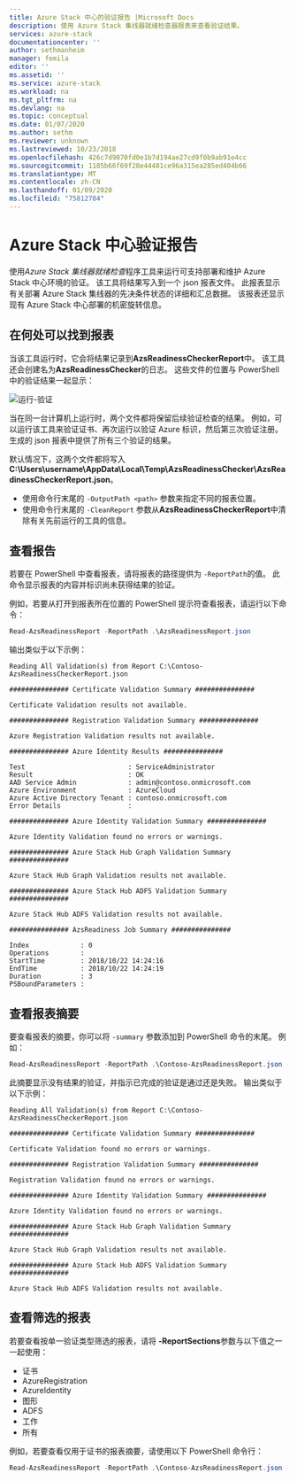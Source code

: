 ```yaml
---
title: Azure Stack 中心的验证报告 |Microsoft Docs
description: 使用 Azure Stack 集线器就绪检查器报表来查看验证结果。
services: azure-stack
documentationcenter: ''
author: sethmanheim
manager: femila
editor: ''
ms.assetid: ''
ms.service: azure-stack
ms.workload: na
ms.tgt_pltfrm: na
ms.devlang: na
ms.topic: conceptual
ms.date: 01/07/2020
ms.author: sethm
ms.reviewer: unknown
ms.lastreviewed: 10/23/2018
ms.openlocfilehash: 426c7d9070fd0e1b7d194ae27cd9f0b9ab91e4cc
ms.sourcegitcommit: 1185b66f69f28e44481ce96a315ea285ed404b66
ms.translationtype: MT
ms.contentlocale: zh-CN
ms.lasthandoff: 01/09/2020
ms.locfileid: "75812784"
---
```

# <a name="azure-stack-hub-validation-report"></a>Azure Stack 中心验证报告

使用*Azure Stack 集线器就绪检查*程序工具来运行可支持部署和维护 Azure Stack 中心环境的验证。 该工具将结果写入到一个 json 报表文件。 此报表显示有关部署 Azure Stack 集线器的先决条件状态的详细和汇总数据。 该报表还显示现有 Azure Stack 中心部署的机密旋转信息。  

## <a name="where-to-find-the-report"></a>在何处可以找到报表

当该工具运行时，它会将结果记录到**AzsReadinessCheckerReport**中。 该工具还会创建名为**AzsReadinessChecker**的日志。 这些文件的位置与 PowerShell 中的验证结果一起显示：

![运行-验证](./media/azure-stack-validation-report/validation.png)

当在同一台计算机上运行时，两个文件都将保留后续验证检查的结果。 例如，可以运行该工具来验证证书、再次运行以验证 Azure 标识，然后第三次验证注册。 生成的 json 报表中提供了所有三个验证的结果。  

默认情况下，这两个文件都将写入**C:\Users\username\AppData\Local\Temp\AzsReadinessChecker\AzsReadinessCheckerReport.json**。  

- 使用命令行末尾的 `-OutputPath <path>` 参数来指定不同的报表位置。
- 使用命令行末尾的 `-CleanReport` 参数从**AzsReadinessCheckerReport**中清除有关先前运行的工具的信息。

## <a name="view-the-report"></a>查看报告

若要在 PowerShell 中查看报表，请将报表的路径提供为 `-ReportPath`的值。 此命令显示报表的内容并标识尚未获得结果的验证。

例如，若要从打开到报表所在位置的 PowerShell 提示符查看报表，请运行以下命令：

```powershell
Read-AzsReadinessReport -ReportPath .\AzsReadinessReport.json
```

输出类似于以下示例：

```shell
Reading All Validation(s) from Report C:\Contoso-AzsReadinessCheckerReport.json

############### Certificate Validation Summary ###############

Certificate Validation results not available.

############### Registration Validation Summary ###############

Azure Registration Validation results not available.

############### Azure Identity Results ###############

Test                          : ServiceAdministrator
Result                        : OK
AAD Service Admin             : admin@contoso.onmicrosoft.com
Azure Environment             : AzureCloud
Azure Active Directory Tenant : contoso.onmicrosoft.com
Error Details                 : 

############### Azure Identity Validation Summary ###############

Azure Identity Validation found no errors or warnings.

############### Azure Stack Hub Graph Validation Summary ###############

Azure Stack Hub Graph Validation results not available.

############### Azure Stack Hub ADFS Validation Summary ###############

Azure Stack Hub ADFS Validation results not available.

############### AzsReadiness Job Summary ###############

Index             : 0
Operations        : 
StartTime         : 2018/10/22 14:24:16
EndTime           : 2018/10/22 14:24:19
Duration          : 3
PSBoundParameters :
```

## <a name="view-the-report-summary"></a>查看报表摘要

要查看报表的摘要，你可以将 `-summary` 参数添加到 PowerShell 命令的末尾。 例如：

```powershell
Read-AzsReadinessReport -ReportPath .\Contoso-AzsReadinessReport.json -summary
```

此摘要显示没有结果的验证，并指示已完成的验证是通过还是失败。 输出类似于以下示例：

```shell
Reading All Validation(s) from Report C:\Contoso-AzsReadinessCheckerReport.json

############### Certificate Validation Summary ###############

Certificate Validation found no errors or warnings.

############### Registration Validation Summary ###############

Registration Validation found no errors or warnings.

############### Azure Identity Validation Summary ###############

Azure Identity Validation found no errors or warnings.

############### Azure Stack Hub Graph Validation Summary ###############

Azure Stack Hub Graph Validation results not available.

############### Azure Stack Hub ADFS Validation Summary ###############

Azure Stack Hub ADFS Validation results not available.
```

## <a name="view-a-filtered-report"></a>查看筛选的报表

若要查看按单一验证类型筛选的报表，请将 **-ReportSections**参数与以下值之一一起使用：

- 证书
- AzureRegistration
- AzureIdentity
- 图形
- ADFS
- 工作
- 所有  

例如，若要查看仅用于证书的报表摘要，请使用以下 PowerShell 命令行：

```powershell
Read-AzsReadinessReport -ReportPath .\Contoso-AzsReadinessReport.json -ReportSections Certificate - Summary
```
